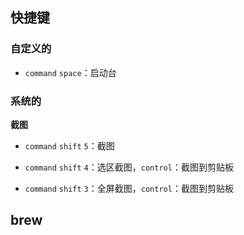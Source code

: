 ## 快捷键

### 自定义的

- `command` `space`：启动台

### 系统的

**截图**

- `command` `shift` `5`：截图

- `command` `shift` `4`：选区截图，`control`：截图到剪贴板

- `command` `shift` `3`：全屏截图，`control`：截图到剪贴板

## brew